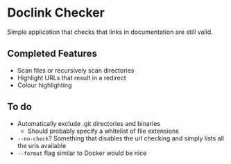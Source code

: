 # Doclink Checker

Simple application that checks that links in documentation
are still valid.

## Completed Features

- Scan files or recursively scan directories
- Highlight URLs that result in a redirect
- Colour highlighting

## To do

- Automatically exclude .git directories and binaries
    - Should probably specify a whitelist of file extensions
- `--no-check`? Something that disables the url checking and simply lists all the urls available
- `--format` flag similar to Docker would be nice
